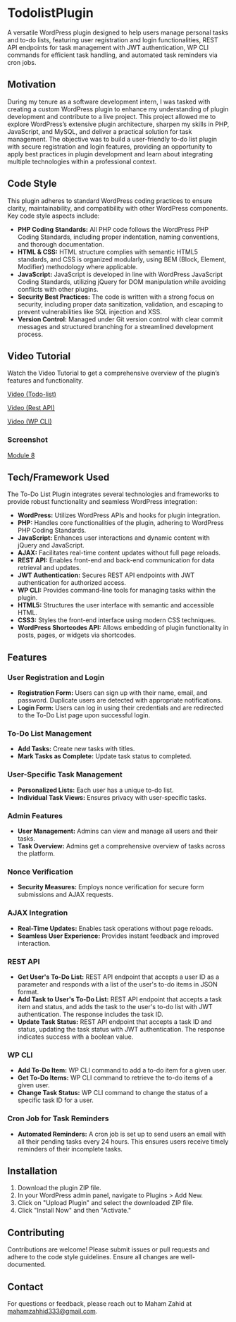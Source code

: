 # TodolistPlugin

A versatile WordPress plugin designed to help users manage personal tasks and to-do lists, featuring user registration and login functionalities, REST API endpoints for task management with JWT authentication, WP CLI commands for efficient task handling, and automated task reminders via cron jobs.

## Motivation

During my tenure as a software development intern, I was tasked with creating a custom WordPress plugin to enhance my understanding of plugin development and contribute to a live project. This project allowed me to explore WordPress’s extensive plugin architecture, sharpen my skills in PHP, JavaScript, and MySQL, and deliver a practical solution for task management. The objective was to build a user-friendly to-do list plugin with secure registration and login features, providing an opportunity to apply best practices in plugin development and learn about integrating multiple technologies within a professional context.

## Code Style

This plugin adheres to standard WordPress coding practices to ensure clarity, maintainability, and compatibility with other WordPress components. Key code style aspects include:

- **PHP Coding Standards:** All PHP code follows the WordPress PHP Coding Standards, including proper indentation, naming conventions, and thorough documentation.
- **HTML & CSS:** HTML structure complies with semantic HTML5 standards, and CSS is organized modularly, using BEM (Block, Element, Modifier) methodology where applicable.
- **JavaScript:** JavaScript is developed in line with WordPress JavaScript Coding Standards, utilizing jQuery for DOM manipulation while avoiding conflicts with other plugins.
- **Security Best Practices:** The code is written with a strong focus on security, including proper data sanitization, validation, and escaping to prevent vulnerabilities like SQL injection and XSS.
- **Version Control:** Managed under Git version control with clear commit messages and structured branching for a streamlined development process.

## Video Tutorial
Watch the Video Tutorial to get a comprehensive overview of the plugin’s features and functionality.

[Video  (Todo-list)](https://drive.google.com/file/d/1iWrswROpT_wXYXU1kAbNDV6F9A7forut/view)

[Video  (Rest API)](https://drive.google.com/file/d/1qEcQaaGiye-pSIXrb-NtWKAIk-OHmB_C/view?usp=sharing)

[Video  (WP CLI)](https://drive.google.com/file/d/1koGYLAr0wAgZv0kj6KMUEsEkcg4rzHQh/view?usp=sharing)

### Screenshot

[Module 8 ](https://drive.google.com/file/d/1Ptft1Nr4K4hu0KSkD9B9nZBV3_ExAluc/view?usp=sharing)

## Tech/Framework Used

The To-Do List Plugin integrates several technologies and frameworks to provide robust functionality and seamless WordPress integration:

- **WordPress:** Utilizes WordPress APIs and hooks for plugin integration.
- **PHP:** Handles core functionalities of the plugin, adhering to WordPress PHP Coding Standards.
- **JavaScript:** Enhances user interactions and dynamic content with jQuery and JavaScript.
- **AJAX:** Facilitates real-time content updates without full page reloads.
- **REST API:** Enables front-end and back-end communication for data retrieval and updates.
- **JWT Authentication:** Secures REST API endpoints with JWT authentication for authorized access.
- **WP CLI:** Provides command-line tools for managing tasks within the plugin.
- **HTML5:** Structures the user interface with semantic and accessible HTML.
- **CSS3:** Styles the front-end interface using modern CSS techniques.
- **WordPress Shortcodes API:** Allows embedding of plugin functionality in posts, pages, or widgets via shortcodes.

## Features

### User Registration and Login

- **Registration Form:** Users can sign up with their name, email, and password. Duplicate users are detected with appropriate notifications.
- **Login Form:** Users can log in using their credentials and are redirected to the To-Do List page upon successful login.

### To-Do List Management

- **Add Tasks:** Create new tasks with titles.
- **Mark Tasks as Complete:** Update task status to completed.

### User-Specific Task Management

- **Personalized Lists:** Each user has a unique to-do list.
- **Individual Task Views:** Ensures privacy with user-specific tasks.

### Admin Features

- **User Management:** Admins can view and manage all users and their tasks.
- **Task Overview:** Admins get a comprehensive overview of tasks across the platform.

### Nonce Verification

- **Security Measures:** Employs nonce verification for secure form submissions and AJAX requests.

### AJAX Integration

- **Real-Time Updates:** Enables task operations without page reloads.
- **Seamless User Experience:** Provides instant feedback and improved interaction.

### REST API

- **Get User's To-Do List:** REST API endpoint that accepts a user ID as a parameter and responds with a list of the user's to-do items in JSON format.
- **Add Task to User's To-Do List:** REST API endpoint that accepts a task item and status, and adds the task to the user's to-do list with JWT authentication. The response includes the task ID.
- **Update Task Status:** REST API endpoint that accepts a task ID and status, updating the task status with JWT authentication. The response indicates success with a boolean value.

### WP CLI

- **Add To-Do Item:** WP CLI command to add a to-do item for a given user.
- **Get To-Do Items:** WP CLI command to retrieve the to-do items of a given user.
- **Change Task Status:** WP CLI command to change the status of a specific task ID for a user.

### Cron Job for Task Reminders

- **Automated Reminders:** A cron job is set up to send users an email with all their pending tasks every 24 hours. This ensures users receive timely reminders of their incomplete tasks.

## Installation

1. Download the plugin ZIP file.
2. In your WordPress admin panel, navigate to Plugins > Add New.
3. Click on "Upload Plugin" and select the downloaded ZIP file.
4. Click "Install Now" and then "Activate."

## Contributing

Contributions are welcome! Please submit issues or pull requests and adhere to the code style guidelines. Ensure all changes are well-documented.

## Contact

For questions or feedback, please reach out to Maham Zahid at [mahamzahhid333@gmail.com](mailto:mahamzahhid333@gmail.com).

